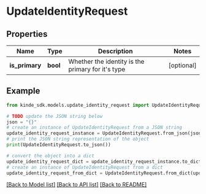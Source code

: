# UpdateIdentityRequest


## Properties

Name | Type | Description | Notes
------------ | ------------- | ------------- | -------------
**is_primary** | **bool** | Whether the identity is the primary for it&#39;s type | [optional] 

## Example

```python
from kinde_sdk.models.update_identity_request import UpdateIdentityRequest

# TODO update the JSON string below
json = "{}"
# create an instance of UpdateIdentityRequest from a JSON string
update_identity_request_instance = UpdateIdentityRequest.from_json(json)
# print the JSON string representation of the object
print(UpdateIdentityRequest.to_json())

# convert the object into a dict
update_identity_request_dict = update_identity_request_instance.to_dict()
# create an instance of UpdateIdentityRequest from a dict
update_identity_request_from_dict = UpdateIdentityRequest.from_dict(update_identity_request_dict)
```
[[Back to Model list]](../README.md#documentation-for-models) [[Back to API list]](../README.md#documentation-for-api-endpoints) [[Back to README]](../README.md)


